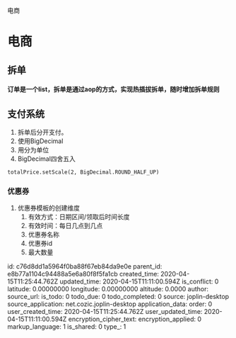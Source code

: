 电商

# 电商

## 拆单
#### 订单是一个list，拆单是通过aop的方式，实现热插拔拆单，随时增加拆单规则
## 支付系统
1. 拆单后分开支付。
2. 使用BigDecimal
3. 用分为单位
4. BigDecimal四舍五入
```
totalPrice.setScale(2, BigDecimal.ROUND_HALF_UP)
```
### 优惠券
1. 优惠券模板的创建维度
    1. 有效方式：日期区间/领取后时间长度
    2. 有效时间：每日几点到几点
    3. 优惠券名称
    4. 优惠券id
    5. 最大数量

id: c76d8dd1a5964f0ba88f67eb84da9e0e
parent_id: e8b77a1104c94488a5e6a80f8f5fa1cb
created_time: 2020-04-15T11:25:44.762Z
updated_time: 2020-04-15T11:11:00.594Z
is_conflict: 0
latitude: 0.00000000
longitude: 0.00000000
altitude: 0.0000
author: 
source_url: 
is_todo: 0
todo_due: 0
todo_completed: 0
source: joplin-desktop
source_application: net.cozic.joplin-desktop
application_data: 
order: 0
user_created_time: 2020-04-15T11:25:44.762Z
user_updated_time: 2020-04-15T11:11:00.594Z
encryption_cipher_text: 
encryption_applied: 0
markup_language: 1
is_shared: 0
type_: 1